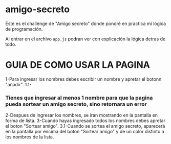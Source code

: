 # amigo-secreto

Este es el challenge de "Amigo secreto" donde pondré en practica mi lógica de programación.

Al entrar en el archivo ```app.js``` podran ver con explicación la lógica detras de todo.

<h1>GUIA DE COMO USAR LA PAGINA</h1>

1-Para ingresar los nombres debes escribir un nombre y apretar el botonn "añadir".
1.1- <h3> Tienes que ingresar al menos 1 nombre para que la pagina pueda sortear un amigo secreto, sino retornara un error </h3>
2-Despues de ingresar los nombres, se iran mostrando en la pantalla en forma de lista.
3-Cuando hayas ingresado todos los nombres debes apretar el boton "Sortear amigo".
3.1-Cuando se sortea el amigo secreto, aparecerá en la pantalla por encima del boton "Sortear amigo" y de un color distinto a los nombres de la lista.
